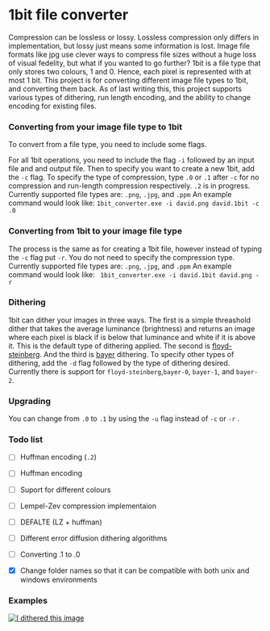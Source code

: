 # 1bit file converter


Compression can be lossless or lossy. Lossless compression only differs in implementation, but lossy just means some information is lost. Image file formats like jpg use clever ways to compress file sizes without a huge loss of visual fedelity, but what if you wanted to go further? 1bit is a file type that only stores two colours, 1 and 0. Hence, each pixel is represented with at most 1 bit. This project is for converting different image file types to 1bit, and converting them back. As of last writing this, this project supports various types of dithering, run length encoding, and the ability to change encoding for existing files.


### Converting from your image file type to 1bit
To convert from a file type, you need to include some flags.

For all 1bit operations, you need to include the flag `-i` followed by an input
 file and and output file. Then to specify you want to create a new 1bit, add
 the `-c` flag. 
To specify the type of compression, type `.0` or `.1` after `-c` for no 
compression and run-length compression respectively. `.2` is in progress.
Currently supported file types are: `.png`, `.jpg`, and `.ppm`
An example command would look like: 
``` 1bit_converter.exe -i david.png david.1bit -c .0 ```

### Converting from 1bit to your image file type
The process is the same as for creating a 1bit file, however instead of typing
the `-c` flag put `-r`. You do not need to specify the compression type. 
Currently supported file types are: `.png`, `.jpg`, and `.ppm`
An example command would look like: 
``` 1bit_converter.exe -i david.1bit david.png -r```
### Dithering
1bit can dither your images in three ways. The first is a simple threashold 
dither that takes the average luminance (brightness) and returns an image where
 each pixel is black if is below that luminance and white if it is above it. 
 This is the default type of dithering applied. The second is 
 [floyd-steinberg](https://en.wikipedia.org/wiki/Floyd%E2%80%93Steinberg_dithering).
 And the third is [bayer](https://en.wikipedia.org/wiki/Ordered_dithering) dithering. 
To specify other types of dithering, add the `-d` flag followed by the type of 
dithering desired. Currently there is support for `floyd-steinberg`,`bayer-0`,
`bayer-1`, and `bayer-2`.

### Upgrading
You can change from `.0` to `.1` by using the `-u` flag instead of `-c` or `-r`
. 

### Todo list
- [ ] Huffman encoding (`.2`)
- [ ] Huffman encoding
- [ ] Suport for different colours
- [ ] Lempel-Zev compression implementaion
- [ ] DEFALTE (LZ + huffman)
- [ ] Different error diffusion dithering algorithms
- [ ] Converting .1 to .0
- [x] Change folder names so that it can be compatible with both unix and windows environments


### Examples
[![I dithered this image](https://upload.wikimedia.org/wikipedia/commons/c/c1/Michelangelo%27s_David_-_Floyd-Steinberg.png)](https://upload.wikimedia.org/wikipedia/commons/c/c1/Michelangelo%27s_David_-_Floyd-Steinberg.png)
